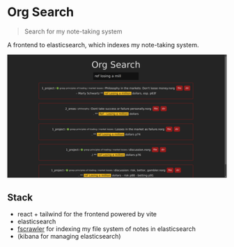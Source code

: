 # Org Search

> Search for my note-taking system

A frontend to elasticsearch, which indexes my note-taking system.

![Search screen](./docs/screenshot.png)

## Stack

- react + tailwind for the frontend powered by vite
- elasticsearch
- [fscrawler](https://github.com/dadoonet/fscrawler) for indexing my file system of notes in elasticsearch
- (kibana for managing elasticsearch)
